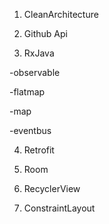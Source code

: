 1. CleanArchitecture

2. Github Api

3. RxJava

-observable 

-flatmap

-map

-eventbus

4. Retrofit

5. Room

7. RecyclerView

8. ConstraintLayout

